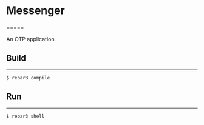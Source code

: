 # Messenger
=====

An OTP application

## Build
-----

    $ rebar3 compile

## Run 
-----

    $ rebar3 shell
